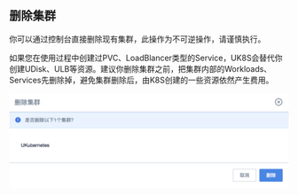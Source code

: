 ## 删除集群

你可以通过控制台直接删除现有集群，此操作为不可逆操作，请谨慎执行。

如果您在使用过程中创建过PVC、LoadBlancer类型的Service，UK8S会替代你创建UDisk、ULB等资源。建议你删除集群之前，把集群内部的Workloads、Services先删除掉，避免集群删除后，由K8S创建的一些资源依然产生费用。

![](/images/userguide/delete.png)
